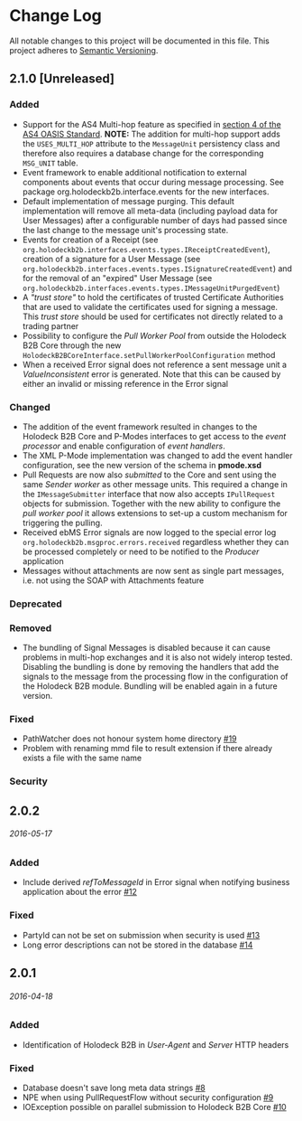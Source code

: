 # Change Log
All notable changes to this project will be documented in this file.
This project adheres to [Semantic Versioning](http://semver.org/).

## 2.1.0 [Unreleased]
### Added
* Support for the AS4 Multi-hop feature as specified in [section 4 of the AS4 OASIS Standard](http://docs.oasis-open.org/ebxml-msg/ebms/v3.0/profiles/AS4-profile/v1.0/os/AS4-profile-v1.0-os.html#__RefHeading__21622_149522555).
**NOTE:** The addition for multi-hop support adds the `USES_MULTI_HOP` attribute to the `MessageUnit` persistency class 
and therefore also requires a database change for the corresponding `MSG_UNIT` table. 
* Event framework to enable additional notification to external components about events that occur during message 
processing. See package org.holodeckb2b.interface.events for the new interfaces. 
* Default implementation of message purging. This default implementation will remove all meta-data (including payload
  data for User Messages) after a configurable number of days had passed since the last change to the message unit's
  processing state.
* Events for creation of a Receipt (see `org.holodeckb2b.interfaces.events.types.IReceiptCreatedEvent`), creation of
 a signature for a User Message (see `org.holodeckb2b.interfaces.events.types.ISignatureCreatedEvent`) and for the
 removal of an "expired" User Message (see `org.holodeckb2b.interfaces.events.types.IMessageUnitPurgedEvent`)
* A _"trust store"_ to hold the certificates of trusted Certificate Authorities that are used to validate the certificates
used for signing a message. This _trust store_ should be used for certificates not directly related to a trading partner
* Possibility to configure the _Pull Worker Pool_ from outside the Holodeck B2B Core through the new 
  `HolodeckB2BCoreInterface.setPullWorkerPoolConfiguration` method 
* When a received Error signal does not reference a sent message unit a _ValueInconsistent_ error is generated. Note that
  this can be caused by either an invalid or missing reference in the Error signal

### Changed
* The addition of the event framework resulted in changes to the Holodeck B2B Core and P-Modes interfaces to get access 
    to the _event processor_ and enable configuration of _event handlers_.
* The XML P-Mode implementation was changed to add the event handler configuration, see the new version of the schema in 
    **pmode.xsd**
* Pull Requests are now also _submitted_ to the Core and sent using the same _Sender worker_ as other message units. This 
  required a change in the `IMessageSubmitter` interface that now also accepts `IPullRequest` objects for submission.
  Together with the new ability to configure the _pull worker pool_ it allows extensions to set-up a custom mechanism 
  for triggering the pulling. 
* Received ebMS Error signals are now logged to the special error log `org.holodeckb2b.msgproc.errors.received` regardless
   whether they can be processed completely or need to be notified to the _Producer_ application
* Messages without attachments are now sent as single part messages, i.e. not using the SOAP with Attachments feature

### Deprecated 

### Removed 
* The bundling of Signal Messages is disabled because it can cause problems in multi-hop exchanges and it is also not
widely interop tested. Disabling the bundling is done by removing the handlers that add the signals to the message
from the processing flow in the configuration of the Holodeck B2B module. Bundling will be enabled again in a future 
version.

### Fixed 
* PathWatcher does not honour system home directory [#19](https://github.com/holodeck-b2b/Holodeck-B2B/issues/19)
* Problem with renaming mmd file to result extension if there already exists a file with the same name

### Security


## 2.0.2 
###### 2016-05-17
### Added
* Include derived _refToMessageId_ in Error signal when notifying business application about the error [#12](https://github.com/holodeck-b2b/Holodeck-B2B/issues/12)

### Fixed 
* PartyId can not be set on submission when security is used [#13](https://github.com/holodeck-b2b/Holodeck-B2B/issues/13)
* Long error descriptions can not be stored in the database [#14](https://github.com/holodeck-b2b/Holodeck-B2B/issues/14)


## 2.0.1 
###### 2016-04-18
### Added
* Identification of Holodeck B2B in _User-Agent_ and _Server_ HTTP headers

### Fixed 
* Database doesn't save long meta data strings [#8](https://github.com/holodeck-b2b/Holodeck-B2B/issues/8)
* NPE when using PullRequestFlow without security configuration [#9](https://github.com/holodeck-b2b/Holodeck-B2B/issues/9)  
* IOException possible on parallel submission to Holodeck B2B Core [#10](https://github.com/holodeck-b2b/Holodeck-B2B/issues/10)

